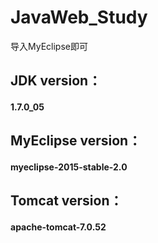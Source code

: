 # JavaWeb_Study

导入MyEclipse即可

<h2>JDK version：</h2>
<h4>1.7.0_05</h4>

<h2>MyEclipse version：</h2>
<h4>myeclipse-2015-stable-2.0</h4>

<h2>Tomcat version：</h2>
<h4>apache-tomcat-7.0.52</h4>
